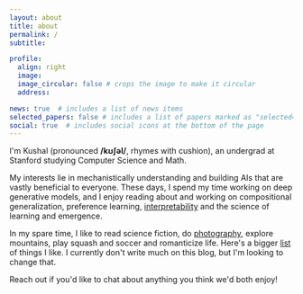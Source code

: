 ```yaml
---
layout: about
title: about
permalink: /
subtitle:  

profile:
  align: right
  image:  
  image_circular: false # crops the image to make it circular
  address: 

news: true  # includes a list of news items
selected_papers: false # includes a list of papers marked as "selected={true}"
social: true  # includes social icons at the bottom of the page
---
```


I'm Kushal (pronounced **/kʊʃəl/**, rhymes with cushion), an undergrad at Stanford studying Computer Science and Math. 

My interests lie in mechanistically understanding and building AIs that are vastly beneficial to everyone. These days, I spend my time working on deep generative models, and I enjoy reading about and working on compositional generalization, preference learning, [interpretability](https://arxiv.org/abs/2312.03096) and the science of learning and emergence.

In my spare time, I like to read science fiction, do [photography](https://kushalthaman.tumblr.com/), explore mountains, play squash and soccer and romanticize life. Here's a bigger [list]() of things I like. I currently don't write much on this blog, but I'm looking to change that. 

Reach out if you'd like to chat about anything you think we'd both enjoy! 


